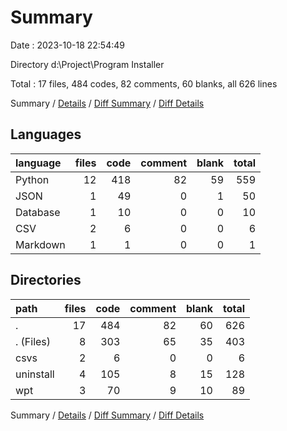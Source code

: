 # Summary

Date : 2023-10-18 22:54:49

Directory d:\\Project\\Program Installer

Total : 17 files,  484 codes, 82 comments, 60 blanks, all 626 lines

Summary / [Details](details.md) / [Diff Summary](diff.md) / [Diff Details](diff-details.md)

## Languages
| language | files | code | comment | blank | total |
| :--- | ---: | ---: | ---: | ---: | ---: |
| Python | 12 | 418 | 82 | 59 | 559 |
| JSON | 1 | 49 | 0 | 1 | 50 |
| Database | 1 | 10 | 0 | 0 | 10 |
| CSV | 2 | 6 | 0 | 0 | 6 |
| Markdown | 1 | 1 | 0 | 0 | 1 |

## Directories
| path | files | code | comment | blank | total |
| :--- | ---: | ---: | ---: | ---: | ---: |
| . | 17 | 484 | 82 | 60 | 626 |
| . (Files) | 8 | 303 | 65 | 35 | 403 |
| csvs | 2 | 6 | 0 | 0 | 6 |
| uninstall | 4 | 105 | 8 | 15 | 128 |
| wpt | 3 | 70 | 9 | 10 | 89 |

Summary / [Details](details.md) / [Diff Summary](diff.md) / [Diff Details](diff-details.md)